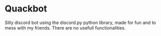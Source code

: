 # Quackbot

Silly discord bot using the discord.py python library, made for fun and to mess with my friends. There are no usefull functionalities.